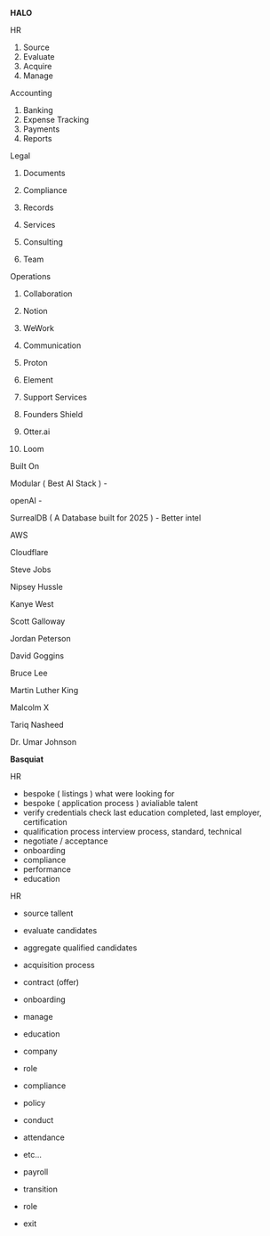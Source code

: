 **HALO**

  

  

  

HR

1. Source
2. Evaluate
3. Acquire
4. Manage

  

Accounting

1. Banking
2. Expense Tracking
3. Payments
4. Reports

  

Legal

1. Documents
2. Compliance
3. Records
4. Services

5. Consulting
6. Team

  

Operations

1. Collaboration

2. Notion
3. WeWork

4. Communication

5. Proton
6. Element

7. Support Services

8. Founders Shield
9. Otter.ai
10. Loom

  

  

  

  

Built On

Modular ( Best AI Stack ) - 

openAI -

SurrealDB ( A Database built for 2025 ) - Better intel

AWS

Cloudflare

  

  

  

  

  

  

  

Steve Jobs

Nipsey Hussle

Kanye West

Scott Galloway

Jordan Peterson

David Goggins

Bruce Lee

Martin Luther King

Malcolm X

Tariq Nasheed

Dr. Umar Johnson

  

  

  

**Basquiat**

  

  

  

HR

- bespoke ( listings ) what were looking for
- bespoke ( application process ) avialiable talent
- verify credentials check last education completed, last employer, certification 
- qualification process interview process, standard, technical
- negotiate / acceptance
- onboarding
- compliance
- performance
- education

  

  

HR

- source tallent
- evaluate candidates

- aggregate qualified candidates

- acquisition process

- contract (offer)
- onboarding

- manage

- education

- company
- role

- compliance

- policy
- conduct
- attendance
- etc...

- payroll
- transition

- role
- exit